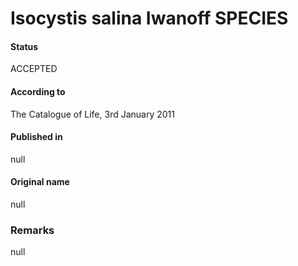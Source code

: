 # Isocystis salina Iwanoff SPECIES

#### Status
ACCEPTED

#### According to
The Catalogue of Life, 3rd January 2011

#### Published in
null

#### Original name
null

### Remarks
null